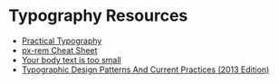 # Typography Resources

* [Practical Typography](http://practicaltypography.com/)
* [px-rem Cheat Sheet](https://gist.github.com/glueckpress/5653233)
* [Your body text is too small](https://medium.com/@xtianmiller/your-body-text-is-too-small-5e02d36dc902#.65992el0e)
* [Typographic Design Patterns And Current Practices (2013 Edition)](https://www.smashingmagazine.com/2013/05/typographic-design-patterns-practices-case-study-2013/)